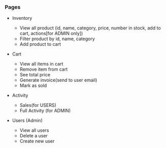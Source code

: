 ### Pages

- Inventory

  - View all product (id, name, category, price, number in stock, add to cart, actions[for ADMIN only])
  - Filter product by id, name, category
  - Add product to cart

- Cart

  - View all items in cart
  - Remove item from cart
  - See total price
  - Generate invoice(send to user email)
  - Mark as sold

- Activity

  - Sales(for USERS)
  - Full Activity (for ADMIN)

- Users (Admin)

  - View all users
  - Delete a user
  - Create new user
